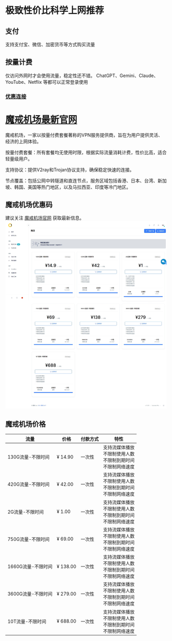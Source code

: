 # 极致性价比科学上网推荐

## 支付

支持支付宝、微信、加密货币等方式购买流量

## 按量计费
  仅访问外网时才会使用流量，稳定性还不错。
  ChatGPT、Gemini、Claude、YouTube、Netflix 等都可以正常登录使用

### [优惠连接](https://mojie.app/register?aff=Pvs1RARA)

# [魔戒机场最新官网](https://mojie.app/register?aff=Pvs1RARA)


魔戒机场，一家以按量付费套餐著称的VPN服务提供商，旨在为用户提供灵活、经济的上网体验。

按量付费套餐：所有套餐均无使用时限，根据实际流量消耗计费，性价比高，适合轻量级用户。

支持协议：提供V2ray和Trojan协议支持，确保稳定快速的连接。

节点覆盖：包括公网中转隧道和直连节点，服务区域包括香港、日本、台湾、新加坡、韩国、美国等热门地区，以及马拉西亚、印度等冷门地区。


## 魔戒机场优惠码

建议关注 [魔戒机场官网](https://mojie.app/register?aff=Pvs1RARA) 获取最新信息。
![最新官网套餐](mojie.app.jpeg)

## 魔戒机场价格

| 流量        | 价格    | 付款方式 | 特性                     |
|-----------|-------|------|------------------------|
| 130G流量-不限时间 | ¥ 14.90 | 一次性  | 支持流媒体播放<br>不限制使用人数<br>不限制到期时间<br>不限制网络速度 |
| 420G流量-不限时间 | ¥ 42.00 | 一次性  | 支持流媒体播放<br>不限制使用人数<br>不限制到期时间<br>不限制网络速度 |
| 2G流量-不限时间   | ¥ 1.00  | 一次性  | 支持流媒体播放<br>不限制使用人数<br>不限制到期时间<br>不限制网络速度  |
| 750G流量-不限时间 | ¥ 69.00 | 一次性  | 支持流媒体播放<br>不限制使用人数<br>不限制到期时间<br>不限制网络速度 |
| 1660G流量-不限时间| ¥ 138.00| 一次性  | 支持流媒体播放<br>不限制使用人数<br>不限制到期时间<br>不限制网络速度 |
| 3600G流量-不限时间| ¥ 279.00| 一次性  | 支持流媒体播放<br>不限制使用人数<br>不限制到期时间<br>不限制网络速度 |
| 10T流量-不限时间  | ¥ 688.00| 一次性  | 支持流媒体播放<br>不限制使用人数<br>不限制到期时间<br>不限制网络速度  |

